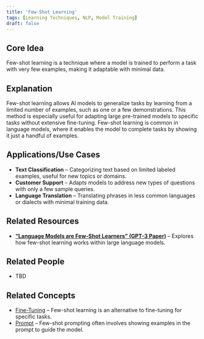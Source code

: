 ```yaml
---
title: 'Few-Shot Learning'
tags: [Learning Techniques, NLP, Model Training]
draft: false
---
```


## Core Idea
Few-shot learning is a technique where a model is trained to perform a task with very few examples, making it adaptable with minimal data.

## Explanation
Few-shot learning allows AI models to generalize tasks by learning from a limited number of examples, such as one or a few demonstrations. This method is especially useful for adapting large pre-trained models to specific tasks without extensive fine-tuning. Few-shot learning is common in language models, where it enables the model to complete tasks by showing it just a handful of examples.

## Applications/Use Cases
- **Text Classification** – Categorizing text based on limited labeled examples, useful for new topics or domains.
- **Customer Support** – Adapts models to address new types of questions with only a few sample queries.
- **Language Translation** – Translating phrases in less common languages or dialects with minimal training data.

## Related Resources
- **[“Language Models are Few-Shot Learners” (GPT-3 Paper)](https://arxiv.org/abs/2005.14165)** – Explores how few-shot learning works within large language models.

## Related People
- TBD

## Related Concepts
- [Fine-Tuning](../fine-tuning) – Few-shot learning is an alternative to fine-tuning for specific tasks.
- [Prompt](../prompt) – Few-shot prompting often involves showing examples in the prompt to guide the model.
